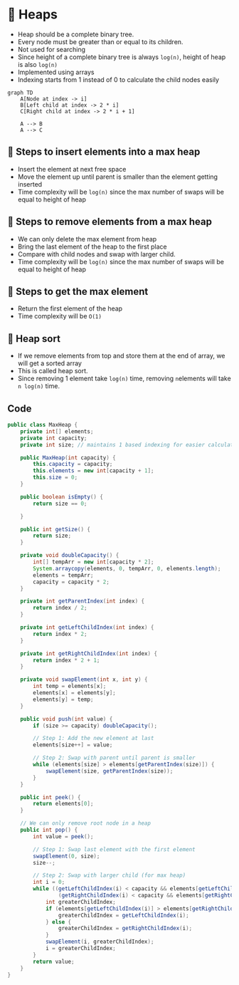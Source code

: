 # 🚀 Heaps

- Heap should be a complete binary tree.
- Every node must be greater than or equal to its children.
- Not used for searching
- Since height of a complete binary tree is always `log(n)`, height of heap is also `log(n)`
- Implemented using arrays
- Indexing starts from 1 instead of 0 to calculate the child nodes easily

```mermaid
graph TD
    A[Node at index -> i]
    B[Left child at index -> 2 * i]
    C[Right child at index -> 2 * i + 1]

    A --> B
    A --> C

```


## 🚀 Steps to insert elements into a max heap

- Insert the element at next free space
- Move the element up until parent is smaller than the element getting inserted
- Time complexity will be `log(n)` since the max number of swaps will be equal to height of heap

## 🚀 Steps to remove elements from a max heap

- We can only delete the max element from heap
- Bring the last element of the heap to the first place
- Compare with child nodes and swap with larger child.
- Time complexity will be `log(n)` since the max number of swaps will be equal to height of heap

## 🚀 Steps to get the max element

- Return the first element of the heap
- Time complexity will be `O(1)`

## 🚀 Heap sort

- If we remove elements from top and store them at the end of array, we will get a sorted array
- This is called heap sort.
- Since removing 1 element take `log(n)`  time, removing `n`elements will take `n log(n)` time.

## Code


```java
public class MaxHeap {
    private int[] elements;
    private int capacity;
    private int size; // maintains 1 based indexing for easier calculation of child & parent

    public MaxHeap(int capacity) {
        this.capacity = capacity;
        this.elements = new int[capacity + 1];
        this.size = 0;
    }

    public boolean isEmpty() {
        return size == 0;

    }

    public int getSize() {
        return size;
    }

    private void doubleCapacity() {
        int[] tempArr = new int[capacity * 2];
        System.arraycopy(elements, 0, tempArr, 0, elements.length);
        elements = tempArr;
        capacity = capacity * 2;
    }

    private int getParentIndex(int index) {
        return index / 2;
    }

    private int getLeftChildIndex(int index) {
        return index * 2;
    }

    private int getRightChildIndex(int index) {
        return index * 2 + 1;
    }

    private void swapElement(int x, int y) {
        int temp = elements[x];
        elements[x] = elements[y];
        elements[y] = temp;
    }

    public void push(int value) {
        if (size >= capacity) doubleCapacity();

        // Step 1: Add the new element at last
        elements[size++] = value;

        // Step 2: Swap with parent until parent is smaller
        while (elements[size] > elements[getParentIndex(size)]) {
            swapElement(size, getParentIndex(size));
        }
    }

    public int peek() {
        return elements[0];
    }

    // We can only remove root node in a heap
    public int pop() {
        int value = peek();

        // Step 1: Swap last element with the first element
        swapElement(0, size);
        size--;

        // Step 2: Swap with larger child (for max heap)
        int i = 0;
        while ((getLeftChildIndex(i) < capacity && elements[getLeftChildIndex(i)] > elements[i]) ||
                (getRightChildIndex(i) < capacity && elements[getRightChildIndex(i)] > elements[i])) {
            int greaterChildIndex;
            if (elements[getLeftChildIndex(i)] > elements[getRightChildIndex(i)]) {
                greaterChildIndex = getLeftChildIndex(i);
            } else {
                greaterChildIndex = getRightChildIndex(i);
            }
            swapElement(i, greaterChildIndex);
            i = greaterChildIndex;
        }
        return value;
    }
}
```

